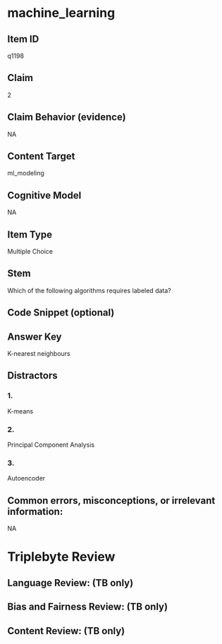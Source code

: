 # machine_learning

## Item ID
q1198

## Claim
2

## Claim Behavior (evidence)
NA

## Content Target
ml_modeling

## Cognitive Model
NA

## Item Type
Multiple Choice

## Stem
Which of the following algorithms requires labeled data?

## Code Snippet (optional)


## Answer Key
K-nearest neighbours

## Distractors

### 1.
K-means

### 2.
Principal Component Analysis

### 3.
Autoencoder

## Common errors, misconceptions, or irrelevant information:
NA

# Triplebyte Review


## Language Review: (TB only)


## Bias and Fairness Review: (TB only)


## Content Review: (TB only)

